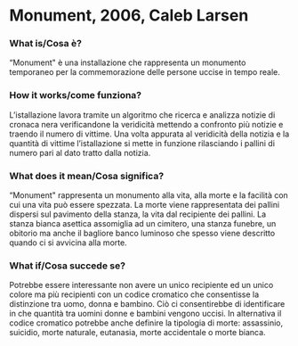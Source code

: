 # Monument, 2006, Caleb Larsen #

### What is/Cosa è? ###
“Monument" è una installazione che rappresenta un monumento temporaneo per la commemorazione delle persone uccise in tempo reale.

### How it works/come funziona? ###
L’istallazione lavora tramite un algoritmo che ricerca e analizza notizie di cronaca nera verificandone la veridicità mettendo a confronto più notizie e traendo il numero di vittime.
Una volta appurata al veridicità della notizia e la quantità di vittime l’istallazione si mette in funzione rilasciando i pallini di numero pari al dato tratto dalla notizia.

### What does it mean/Cosa significa? ###
“Monument" rappresenta un monumento alla vita, alla morte e la facilità con cui una vita può essere spezzata.
La morte viene rappresentata dei pallini dispersi sul pavimento della stanza, la vita dal recipiente dei pallini.
La stanza bianca asettica assomiglia ad un cimitero, una stanza funebre, un obitorio ma anche il bagliore banco luminoso che spesso viene descritto quando ci si avvicina alla morte.

### What if/Cosa succede se? ###
Potrebbe essere interessante non avere un unico recipiente ed un unico colore ma più recipienti con un codice cromatico che consentisse la distinzione tra uomo, donna e bambino.
Ciò ci consentirebbe di identificare in che quantità tra uomini donne e bambini vengono uccisi.
In alternativa il codice cromatico potrebbe anche definire la tipologia di morte: assassinio, suicidio, morte naturale, eutanasia, morte accidentale o morte bianca.
